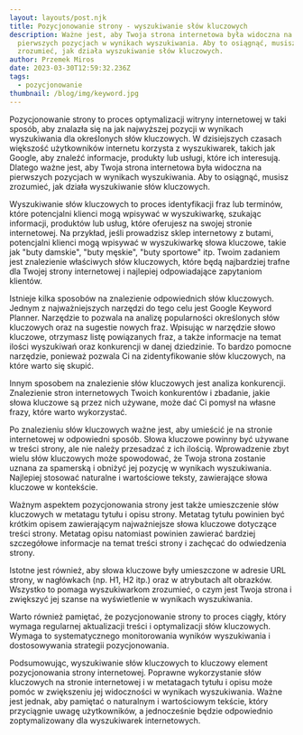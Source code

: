 ```yaml
---
layout: layouts/post.njk
title: Pozycjonowanie strony - wyszukiwanie słów kluczowych
description: Ważne jest, aby Twoja strona internetowa była widoczna na
  pierwszych pozycjach w wynikach wyszukiwania. Aby to osiągnąć, musisz
  zrozumieć, jak działa wyszukiwanie słów kluczowych.
author: Przemek Miros
date: 2023-03-30T12:59:32.236Z
tags:
  - pozycjonowanie
thumbnail: /blog/img/keyword.jpg
---
```

Pozycjonowanie strony to proces optymalizacji witryny internetowej w taki sposób, aby znalazła się na jak najwyższej pozycji w wynikach wyszukiwania dla określonych słów kluczowych. W dzisiejszych czasach większość użytkowników internetu korzysta z wyszukiwarek, takich jak Google, aby znaleźć informacje, produkty lub usługi, które ich interesują. Dlatego ważne jest, aby Twoja strona internetowa była widoczna na pierwszych pozycjach w wynikach wyszukiwania. Aby to osiągnąć, musisz zrozumieć, jak działa wyszukiwanie słów kluczowych.

Wyszukiwanie słów kluczowych to proces identyfikacji fraz lub terminów, które potencjalni klienci mogą wpisywać w wyszukiwarkę, szukając informacji, produktów lub usług, które oferujesz na swojej stronie internetowej. Na przykład, jeśli prowadzisz sklep internetowy z butami, potencjalni klienci mogą wpisywać w wyszukiwarkę słowa kluczowe, takie jak "buty damskie", "buty męskie", "buty sportowe" itp. Twoim zadaniem jest znalezienie właściwych słów kluczowych, które będą najbardziej trafne dla Twojej strony internetowej i najlepiej odpowiadające zapytaniom klientów.

Istnieje kilka sposobów na znalezienie odpowiednich słów kluczowych. Jednym z najważniejszych narzędzi do tego celu jest Google Keyword Planner. Narzędzie to pozwala na analizę popularności określonych słów kluczowych oraz na sugestie nowych fraz. Wpisując w narzędzie słowo kluczowe, otrzymasz listę powiązanych fraz, a także informacje na temat ilości wyszukiwań oraz konkurencji w danej dziedzinie. To bardzo pomocne narzędzie, ponieważ pozwala Ci na zidentyfikowanie słów kluczowych, na które warto się skupić.

Innym sposobem na znalezienie słów kluczowych jest analiza konkurencji. Znalezienie stron internetowych Twoich konkurentów i zbadanie, jakie słowa kluczowe są przez nich używane, może dać Ci pomysł na własne frazy, które warto wykorzystać.

Po znalezieniu słów kluczowych ważne jest, aby umieścić je na stronie internetowej w odpowiedni sposób. Słowa kluczowe powinny być używane w treści strony, ale nie należy przesadzać z ich ilością. Wprowadzenie zbyt wielu słów kluczowych może spowodować, że Twoja strona zostanie uznana za spamerską i obniżyć jej pozycję w wynikach wyszukiwania. Najlepiej stosować naturalne i wartościowe teksty, zawierające słowa kluczowe w kontekście.

Ważnym aspektem pozycjonowania strony jest także umieszczenie słów kluczowych w metatagu tytułu i opisu strony. Metatag tytułu powinien być krótkim opisem zawierającym najważniejsze słowa kluczowe dotyczące treści strony. Metatag opisu natomiast powinien zawierać bardziej szczegółowe informacje na temat treści strony i zachęcać do odwiedzenia strony.

Istotne jest również, aby słowa kluczowe były umieszczone w adresie URL strony, w nagłówkach (np. H1, H2 itp.) oraz w atrybutach alt obrazków. Wszystko to pomaga wyszukiwarkom zrozumieć, o czym jest Twoja strona i zwiększyć jej szanse na wyświetlenie w wynikach wyszukiwania.

Warto również pamiętać, że pozycjonowanie strony to proces ciągły, który wymaga regularnej aktualizacji treści i optymalizacji słów kluczowych. Wymaga to systematycznego monitorowania wyników wyszukiwania i dostosowywania strategii pozycjonowania.

Podsumowując, wyszukiwanie słów kluczowych to kluczowy element pozycjonowania strony internetowej. Poprawne wykorzystanie słów kluczowych na stronie internetowej i w metatagach tytułu i opisu może pomóc w zwiększeniu jej widoczności w wynikach wyszukiwania. Ważne jest jednak, aby pamiętać o naturalnym i wartościowym tekście, który przyciągnie uwagę użytkowników, a jednocześnie będzie odpowiednio zoptymalizowany dla wyszukiwarek internetowych.